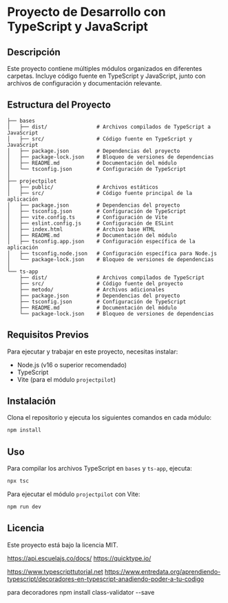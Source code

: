 # Proyecto de Desarrollo con TypeScript y JavaScript

## Descripción
Este proyecto contiene múltiples módulos organizados en diferentes carpetas. Incluye código fuente en TypeScript y JavaScript, junto con archivos de configuración y documentación relevante.

## Estructura del Proyecto

```
├── bases
│   ├── dist/                # Archivos compilados de TypeScript a JavaScript
│   ├── src/                 # Código fuente en TypeScript y JavaScript
│   ├── package.json         # Dependencias del proyecto
│   ├── package-lock.json    # Bloqueo de versiones de dependencias
│   ├── README.md            # Documentación del módulo
│   └── tsconfig.json        # Configuración de TypeScript
│
├── projectpilot
│   ├── public/              # Archivos estáticos
│   ├── src/                 # Código fuente principal de la aplicación
│   ├── package.json         # Dependencias del proyecto
│   ├── tsconfig.json        # Configuración de TypeScript
│   ├── vite.config.ts       # Configuración de Vite
│   ├── eslint.config.js     # Configuración de ESLint
│   ├── index.html           # Archivo base HTML
│   ├── README.md            # Documentación del módulo
│   ├── tsconfig.app.json    # Configuración específica de la aplicación
│   ├── tsconfig.node.json   # Configuración específica para Node.js
│   └── package-lock.json    # Bloqueo de versiones de dependencias
│
└── ts-app
    ├── dist/                # Archivos compilados de TypeScript
    ├── src/                 # Código fuente del proyecto
    ├── metodo/              # Archivos adicionales
    ├── package.json         # Dependencias del proyecto
    ├── tsconfig.json        # Configuración de TypeScript
    ├── README.md            # Documentación del módulo
    └── package-lock.json    # Bloqueo de versiones de dependencias
```

## Requisitos Previos
Para ejecutar y trabajar en este proyecto, necesitas instalar:
- Node.js (v16 o superior recomendado)
- TypeScript
- Vite (para el módulo `projectpilot`)

## Instalación
Clona el repositorio y ejecuta los siguientes comandos en cada módulo:

```sh
npm install
```

## Uso
Para compilar los archivos TypeScript en `bases` y `ts-app`, ejecuta:

```sh
npx tsc
```

Para ejecutar el módulo `projectpilot` con Vite:

```sh
npm run dev
```

## Licencia
Este proyecto está bajo la licencia MIT.



https://api.escuelajs.co/docs/
https://quicktype.io/

https://www.typescripttutorial.net
https://www.entredata.org/aprendiendo-typescript/decoradores-en-typescript-anadiendo-poder-a-tu-codigo

para decoradores 
npm install class-validator --save
















